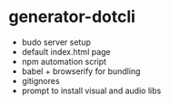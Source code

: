 generator-dotcli
========
- budo server setup
- default index.html page
- npm automation script
- babel + browserify for bundling
- gitignores
- prompt to install visual and audio libs
